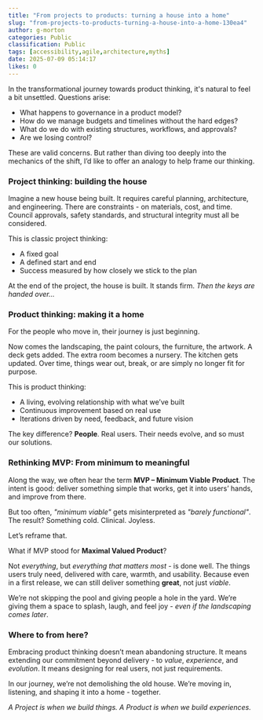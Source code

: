 ```yaml
---
title: "From projects to products: turning a house into a home"
slug: "from-projects-to-products-turning-a-house-into-a-home-130ea4"
author: g-morton
categories: Public
classification: Public
tags: [accessibility,agile,architecture,myths]
date: 2025-07-09 05:14:17 
likes: 0
---
```


In the transformational journey towards product thinking, it's natural to feel a bit unsettled. Questions arise:
* What happens to governance in a product model?
* How do we manage budgets and timelines without the hard edges?
* What do we do with existing structures, workflows, and approvals?
* Are we losing control?

These are valid concerns. But rather than diving too deeply into the mechanics of the shift, I’d like to offer an analogy to help frame our thinking.


### Project thinking: building the house

Imagine a new house being built. It requires careful planning, architecture, and engineering. There are constraints - on materials, cost, and time. Council approvals, safety standards, and structural integrity must all be considered.

This is classic project thinking:
* A fixed goal
* A defined start and end
* Success measured by how closely we stick to the plan

At the end of the project, the house is built. It stands firm.
*Then the keys are handed over...*


### Product thinking: making it a home

For the people who move in, their journey is just beginning.

Now comes the landscaping, the paint colours, the furniture, the artwork. A deck gets added. The extra room becomes a nursery. The kitchen gets updated. Over time, things wear out, break, or are simply no longer fit for purpose.

This is product thinking:
* A living, evolving relationship with what we’ve built
* Continuous improvement based on real use
* Iterations driven by need, feedback, and future vision

The key difference? **People**.
Real users. Their needs evolve, and so must our solutions.


### Rethinking MVP: From minimum to meaningful

Along the way, we often hear the term **MVP – Minimum Viable Product**. The intent is good: deliver something simple that works, get it into users’ hands, and improve from there.

But too often, *"minimum viable"* gets misinterpreted as *"barely functional"*. The result? Something cold. Clinical. Joyless.

Let’s reframe that.

What if MVP stood for **Maximal Valued Product**?

Not *everything*, but *everything that matters most* - is done well. The things users truly need, delivered with care, warmth, and usability.
Because even in a first release, we can still deliver something **great**, not just *viable*.

We’re not skipping the pool and giving people a hole in the yard. We’re giving them a space to splash, laugh, and feel joy - *even if the landscaping comes later*.


### Where to from here?

Embracing product thinking doesn’t mean abandoning structure. It means extending our commitment beyond delivery - to *value*, *experience*, and *evolution*. It means designing for real users, not just requirements.

In our journey, we’re not demolishing the old house. We’re moving in, listening, and shaping it into a home - together.

*A Project is when we build things.
A Product is when we build experiences.*
